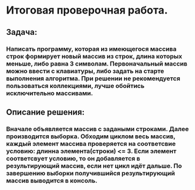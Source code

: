 # **Итоговая проверочная работа.**
## Задача:
### Написать программу, которая из имеющегося массива строк формирует новый массив из строк, длина которых меньше, либо равна 3 символам. Первоначальный массив можно ввести с клавиатуры, либо задать на старте выполнения алгоритма. При решении не рекомендуется пользоваться коллекциями, лучше обойтись исключительно массивами.
## Описание решения:
### Вначале объявляется массив с задаными строками. Далее производится выборка. Обходим циклом весь массив, каждый элемент массива проверяется на соответсвие условию: длинна элемента(строки) <= 3. Если элемент соответсвует условию, то он добавляется в результирующий массив, если нет цикл идёт дальше. По завершению выборки получившийся результирующий массив выводится в консоль.